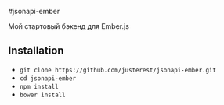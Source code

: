 #jsonapi-ember

Мой стартовый бэкенд для Ember.js

## Installation

* `git clone https://github.com/justerest/jsonapi-ember.git`
* `cd jsonapi-ember`
* `npm install`
* `bower install`